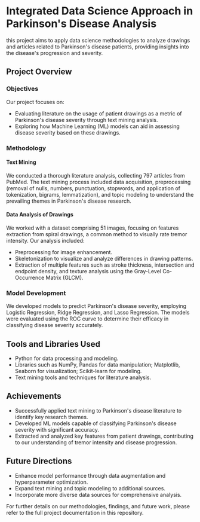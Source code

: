 # Integrated Data Science Approach in Parkinson's Disease Analysis

this project aims to apply data science methodologies to analyze drawings and articles related to Parkinson's disease patients, providing insights into the disease's progression and severity.

## Project Overview

### Objectives
Our project focuses on:
- Evaluating literature on the usage of patient drawings as a metric of Parkinson's disease severity through text mining analysis.
- Exploring how Machine Learning (ML) models can aid in assessing disease severity based on these drawings.

### Methodology

#### Text Mining
We conducted a thorough literature analysis, collecting 797 articles from PubMed. The text mining process included data acquisition, preprocessing (removal of nulls, numbers, punctuation, stopwords, and application of tokenization, bigrams, lemmatization), and topic modeling to understand the prevailing themes in Parkinson's disease research.

#### Data Analysis of Drawings
We worked with a dataset comprising 51 images, focusing on features extraction from spiral drawings, a common method to visually rate tremor intensity. Our analysis included:
- Preprocessing for image enhancement.
- Skeletonization to visualize and analyze differences in drawing patterns.
- Extraction of multiple features such as stroke thickness, intersection and endpoint density, and texture analysis using the Gray-Level Co-Occurrence Matrix (GLCM).

### Model Development
We developed models to predict Parkinson's disease severity, employing Logistic Regression, Ridge Regression, and Lasso Regression. The models were evaluated using the ROC curve to determine their efficacy in classifying disease severity accurately.

## Tools and Libraries Used
- Python for data processing and modeling.
- Libraries such as NumPy, Pandas for data manipulation; Matplotlib, Seaborn for visualization; Scikit-learn for modeling.
- Text mining tools and techniques for literature analysis.

## Achievements
- Successfully applied text mining to Parkinson's disease literature to identify key research themes.
- Developed ML models capable of classifying Parkinson's disease severity with significant accuracy.
- Extracted and analyzed key features from patient drawings, contributing to our understanding of tremor intensity and disease progression.

## Future Directions
- Enhance model performance through data augmentation and hyperparameter optimization.
- Expand text mining and topic modeling to additional sources.
- Incorporate more diverse data sources for comprehensive analysis.

For further details on our methodologies, findings, and future work, please refer to the full project documentation in this repository.
